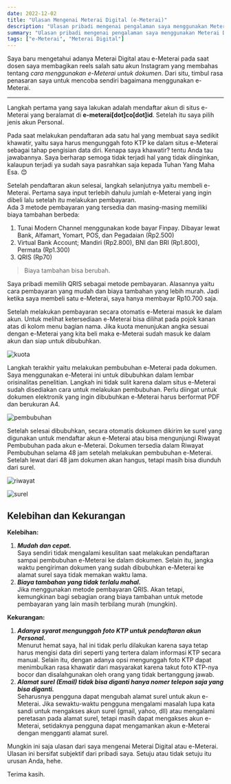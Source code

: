 ```yaml
---
date: 2022-12-02
title: "Ulasan Mengenai Meterai Digital (e-Meterai)"
description: "Ulasan pribadi mengenai pengalaman saya menggunakan Meterai Digital (e-Meterai)."
summary: "Ulasan pribadi mengenai pengalaman saya menggunakan Meterai Digital (e-Meterai)."
tags: ["e-Meterai", "Meterai Digital"]
---
```

Saya baru mengetahui adanya Meterai Digital atau e-Meterai pada saat dosen saya membagikan reels salah satu akun Instagram yang membahas tentang *cara menggunakan e-Meterai untuk dokumen*. Dari situ, timbul rasa penasaran saya untuk mencoba sendiri bagaimana menggunakan e-Meterai.

---
Langkah pertama yang saya lakukan adalah mendaftar akun di situs e-Meterai yang beralamat di **e-meterai[dot]co[dot]id**. Setelah itu saya pilih jenis akun Personal.

Pada saat melakukan pendaftaran ada satu hal yang membuat saya sedikit khawatir, yaitu saya harus mengunggah foto KTP ke dalam situs e-Meterai sebagai tahap pengisian data diri. Kenapa saya khawatir? tentu Anda tau jawabannya. Saya berharap semoga tidak terjadi hal yang tidak diinginkan, kalaupun terjadi ya sudah saya pasrahkan saja kepada Tuhan Yang Maha Esa. 😊

Setelah pendaftaran akun selesai, langkah selanjutnya yaitu membeli e-Meterai. Pertama saya input terlebih dahulu jumlah e-Meterai yang ingin dibeli lalu setelah itu melakukan pembayaran.  
Ada 3 metode pembayaran yang tersedia dan masing-masing memiliki biaya tambahan berbeda:
1. Tunai Modern Channel menggunakan kode bayar Finpay. Dibayar lewat Bank, Alfamart, Yomart, POS, dan Pegadaian (Rp2.500)
2. Virtual Bank Account; Mandiri (Rp2.800), BNI dan BRI (Rp1.800), Permata (Rp1.300)
3. QRIS (Rp70)
> Biaya tambahan bisa berubah.

Saya pribadi memilih QRIS sebagai metode pembayaran. Alasannya yaitu cara pembayaran yang mudah dan biaya tambahan yang lebih murah. Jadi ketika saya membeli satu e-Meterai, saya hanya membayar Rp10.700 saja.

Setelah melakukan pembayaran secara otomatis e-Meterai masuk ke dalam akun. Untuk melihat ketersediaan e-Meterai bisa dilihat pada pojok kanan atas di kolom menu bagian nama. Jika kuota menunjukan angka sesuai dengan e-Meterai yang kita beli maka e-Meterai sudah masuk ke dalam akun dan siap untuk dibubuhkan.

![kuota](/img/posts/kuota.png)

Langkah terakhir yaitu melakukan pembubuhan e-Meterai pada dokumen. Saya menggunakan e-Meterai ini untuk dibubuhkan dalam lembar orisinalitas penelitian. Langkah ini tidak sulit karena dalam situs e-Meterai sudah disediakan cara untuk melakukan pembubuhan. Perlu diingat untuk dokumen elektronik yang ingin dibubuhkan e-Meterai harus berformat PDF dan berukuran A4.

![pembubuhan](/img/posts/pembubuhan.png)

Setelah selesai dibubuhkan, secara otomatis dokumen dikirim ke surel yang digunakan untuk mendaftar akun e-Meterai atau bisa mengunjungi Riwayat Pembubuhan pada akun e-Meterai. Dokumen tersedia dalam Riwayat Pembubuhan selama 48 jam setelah melakukan pembubuhan e-Meterai. Setelah lewat dari 48 jam dokumen akan hangus, tetapi masih bisa diunduh dari surel.

![riwayat](/img/posts/riwayat-pembubuhan.png)

![surel](/img/posts/surel.png)

## Kelebihan dan Kekurangan
**Kelebihan:**
1. ***Mudah dan cepat.***  
Saya sendiri tidak mengalami kesulitan saat melakukan pendaftaran sampai pembubuhan e-Meterai ke dalam dokumen. Selain itu, jangka waktu pengiriman dokumen yang sudah dibubuhkan e-Meterai ke alamat surel saya tidak memakan waktu lama.
2. ***Biaya tambahan yang tidak terlalu mahal.***  
Jika menggunakan metode pembayaran QRIS. Akan tetapi, kemungkinan bagi sebagian orang biaya tambahan untuk metode pembayaran yang lain masih terbilang murah (mungkin).

**Kekurangan:**
1. ***Adanya syarat mengunggah foto KTP untuk pendaftaran akun Personal.***  
Menurut hemat saya, hal ini tidak perlu dilakukan karena saya tetap harus mengisi data diri seperti yang tertera dalam informasi KTP secara manual. Selain itu, dengan adanya opsi mengunggah foto KTP dapat menimbulkan rasa khawatir dari masyarakat karena takut foto KTP-nya bocor dan disalahgunakan oleh orang yang tidak bertanggung jawab.
2. ***Alamat surel (Email) tidak bisa diganti hanya nomer telepon saja yang bisa diganti.***  
Seharusnya pengguna dapat mengubah alamat surel untuk akun e-Meterai. Jika sewaktu-waktu pengguna mengalami masalah lupa kata sandi untuk mengakses akun surel (gmail, yahoo, dll) atau mengalami peretasan pada alamat surel, tetapi masih dapat mengakses akun e-Meterai, setidaknya pengguna dapat mengamankan akun e-Meterai dengan mengganti alamat surel.

Mungkin ini saja ulasan dari saya mengenai Meterai Digital atau e-Meterai. Ulasan ini bersifat subjektif dari pribadi saya. Setuju atau tidak setuju itu urusan Anda, hehe.

Terima kasih.

